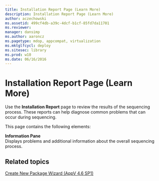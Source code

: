 ```yaml
---
title: Installation Report Page (Learn More)
description: Installation Report Page (Learn More)
author: aczechowski
ms.assetid: 499cf4db-a39c-4dcf-b1cf-85fd7da11701
ms.reviewer: 
manager: dansimp
ms.author: aaroncz
ms.pagetype: mdop, appcompat, virtualization
ms.mktglfcycl: deploy
ms.sitesec: library
ms.prod: w10
ms.date: 06/16/2016
---
```



# Installation Report Page (Learn More)


Use the **Installation Report** page to review the results of the sequencing process. These reports can help diagnose common problems that can occur during sequencing.

This page contains the following elements:

<a href="" id="information-pane"></a>**Information Pane**  
Displays problems and additional information about the overall sequencing process.

## Related topics


[Create New Package Wizard (AppV 4.6 SP1)](create-new-package-wizard---appv-46-sp1-.md)

 

 






